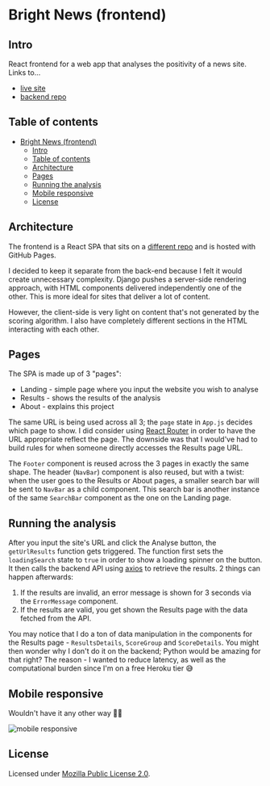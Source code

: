 # Bright News (frontend)

## Intro

React frontend for a web app that analyses the positivity of a news site. Links to...

- [live site](https://mihailthebuilder.github.io/bright-news-web-frontend/)
- [backend repo](https://github.com/mihailthebuilder/bright-news-backend)

## Table of contents

- [Bright News (frontend)](#bright-news-frontend)
  - [Intro](#intro)
  - [Table of contents](#table-of-contents)
  - [Architecture](#architecture)
  - [Pages](#pages)
  - [Running the analysis](#running-the-analysis)
  - [Mobile responsive](#mobile-responsive)
  - [License](#license)

## Architecture

The frontend is a React SPA that sits on a [different repo](https://github.com/mihailthebuilder/bright-news-web-frontend) and is hosted with GitHub Pages.

I decided to keep it separate from the back-end because I felt it would create unnecessary complexity. Django pushes a server-side rendering approach, with HTML components delivered independently one of the other. This is more ideal for sites that deliver a lot of content.

However, the client-side is very light on content that's not generated by the scoring algorithm. I also have completely different sections in the HTML interacting with each other.

## Pages

The SPA is made up of 3 "pages":

- Landing - simple page where you input the website you wish to analyse
- Results - shows the results of the analysis
- About - explains this project

The same URL is being used across all 3; the `page` state in `App.js` decides which page to show. I did consider using [React Router](https://reactrouter.com/) in order to have the URL appropriate reflect the page. The downside was that I would've had to build rules for when someone directly accesses the Results page URL.

The `Footer` component is reused across the 3 pages in exactly the same shape. The header (`NavBar`) component is also reused, but with a twist: when the user goes to the Results or About pages, a smaller search bar will be sent to `NavBar` as a child component. This search bar is another instance of the same `SearchBar` component as the one on the Landing page.

## Running the analysis

After you input the site's URL and click the Analyse button, the `getUrlResults` function gets triggered. The function first sets the `loadingSearch` state to `true` in order to show a loading spinner on the button. It then calls the backend API using [axios](https://www.npmjs.com/package/axios) to retrieve the results. 2 things can happen afterwards:

1. If the results are invalid, an error message is shown for 3 seconds via the `ErrorMessage` component.
2. If the results are valid, you get shown the Results page with the data fetched from the API.

You may notice that I do a ton of data manipulation in the components for the Results page - `ResultsDetails`, `ScoreGroup` and `ScoreDetails`. You might then wonder why I don't do it on the backend; Python would be amazing for that right? The reason - I wanted to reduce latency, as well as the computational burden since I'm on a free Heroku tier 😅

## Mobile responsive

Wouldn't have it any other way 📱🔥

![mobile responsive](demo/mobile-responsive.gif)

## License

Licensed under [Mozilla Public License 2.0](LICENSE).
